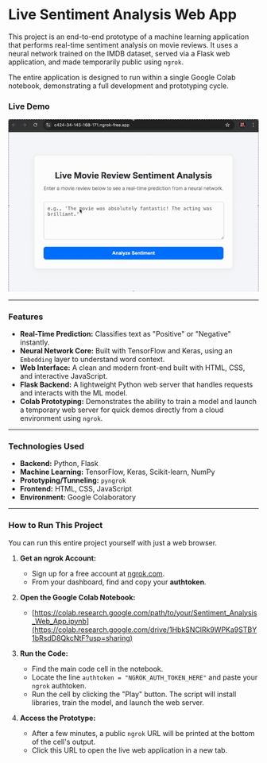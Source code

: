 # Live Sentiment Analysis Web App

This project is an end-to-end prototype of a machine learning application that performs real-time sentiment analysis on movie reviews. It uses a neural network trained on the IMDB dataset, served via a Flask web application, and made temporarily public using `ngrok`.

The entire application is designed to run within a single Google Colab notebook, demonstrating a full development and prototyping cycle.

### Live Demo 

![Live Demo GIF](Sentimental_analysis.gif)

---

### Features

* **Real-Time Prediction:** Classifies text as "Positive" or "Negative" instantly.
* **Neural Network Core:** Built with TensorFlow and Keras, using an `Embedding` layer to understand word context.
* **Web Interface:** A clean and modern front-end built with HTML, CSS, and interactive JavaScript.
* **Flask Backend:** A lightweight Python web server that handles requests and interacts with the ML model.
* **Colab Prototyping:** Demonstrates the ability to train a model and launch a temporary web server for quick demos directly from a cloud environment using `ngrok`.

---

### Technologies Used

-   **Backend:** Python, Flask
-   **Machine Learning:** TensorFlow, Keras, Scikit-learn, NumPy
-   **Prototyping/Tunneling:** `pyngrok`
-   **Frontend:** HTML, CSS, JavaScript
-   **Environment:** Google Colaboratory

---

### How to Run This Project

You can run this entire project yourself with just a web browser.

1.  **Get an ngrok Account:**
    * Sign up for a free account at [ngrok.com](https://dashboard.ngrok.com/signup).
    * From your dashboard, find and copy your **authtoken**.

2.  **Open the Google Colab Notebook:**
    * [https://colab.research.google.com/path/to/your/Sentiment_Analysis_Web_App.ipynb](https://colab.research.google.com/drive/1HbkSNClRk9WPKa9STBY1bRsdD8QkcNtF?usp=sharing)

3.  **Run the Code:**
    * Find the main code cell in the notebook.
    * Locate the line `authtoken = "NGROK_AUTH_TOKEN_HERE"` and paste your `ngrok` authtoken.
    * Run the cell by clicking the "Play" button. The script will install libraries, train the model, and launch the web server.

4.  **Access the Prototype:**
    * After a few minutes, a public `ngrok` URL will be printed at the bottom of the cell's output.
    * Click this URL to open the live web application in a new tab.
